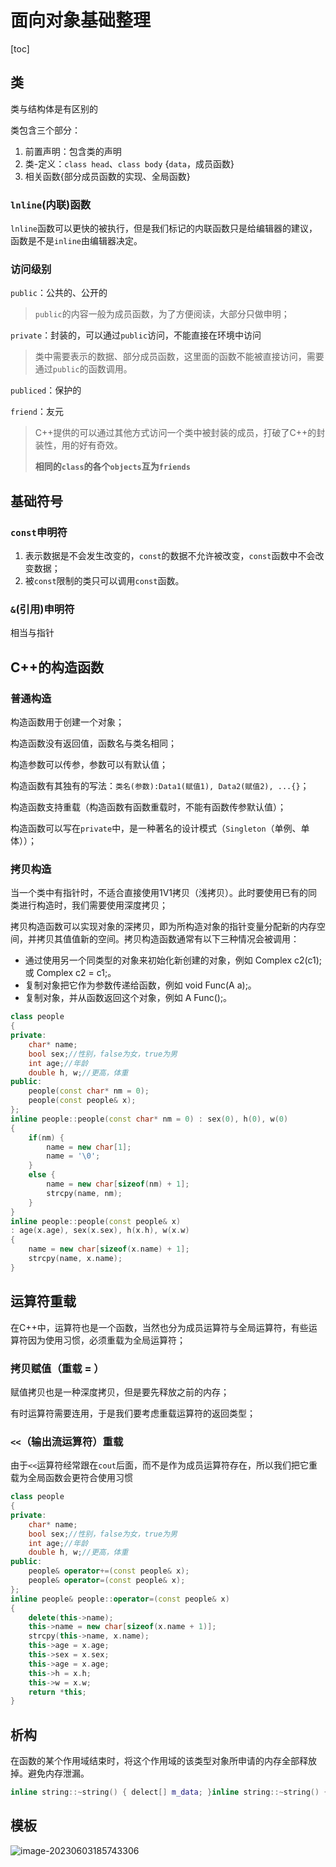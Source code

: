 # 面向对象基础整理

[toc]


## 类

类与结构体是有区别的

类包含三个部分：

1.   前置声明：包含类的声明
2.   类-定义：`class head`、`class body` {`data`，成员函数}
3.   相关函数{部分成员函数的实现、全局函数}

### `lnline`(内联)函数

`lnline`函数可以更快的被执行，但是我们标记的内联函数只是给编辑器的建议，函数是不是`inline`由编辑器决定。

### 访问级别

`public`：公共的、公开的

>   `public`的内容一般为成员函数，为了方便阅读，大部分只做申明；

`private`：封装的，可以通过`public`访问，不能直接在环境中访问

>   类中需要表示的数据、部分成员函数，这里面的函数不能被直接访问，需要通过`public`的函数调用。

`publiced`：保护的

>   

`friend`：友元

>   C++提供的可以通过其他方式访问一个类中被封装的成员，打破了C++的封装性，用的好有奇效。
>
>   **相同的`class`的各个`objects`互为`friends`**



## 基础符号

### `const`申明符

1.   表示数据是不会发生改变的，`const`的数据不允许被改变，`const`函数中不会改变数据；
2.   被`const`限制的类只可以调用`const`函数。

### `&`(引用)申明符

相当与指针

## C++的构造函数

### 普通构造

构造函数用于创建一个对象；

构造函数没有返回值，函数名与类名相同；

构造参数可以传参，参数可以有默认值；

构造函数有其独有的写法：`类名(参数):Data1(赋值1), Data2(赋值2), ...{}`；

构造函数支持重载（构造函数有函数重载时，不能有函数传参默认值）；

构造函数可以写在`private`中，是一种著名的设计模式（`Singleton`（单例、单体））；

### 拷贝构造

当一个类中有指针时，不适合直接使用1V1拷贝（浅拷贝）。此时要使用已有的同类进行构造时，我们需要使用深度拷贝；

拷贝构造函数可以实现对象的深拷贝，即为所构造对象的指针变量分配新的内存空间，并拷贝其值值新的空间。拷贝构造函数通常有以下三种情况会被调用：

-   通过使用另一个同类型的对象来初始化新创建的对象，例如 Complex c2(c1); 或 Complex c2 = c1;。
-   复制对象把它作为参数传递给函数，例如 void Func(A a);。
-   复制对象，并从函数返回这个对象，例如 A Func();。

```c++
class people
{
private:
    char* name;
    bool sex;//性别，false为女，true为男
    int age;//年龄
    double h, w;//更高，体重
public:
    people(const char* nm = 0);
    people(const people& x);
};
inline people::people(const char* nm = 0) : sex(0), h(0), w(0)  
{
    if(nm) {
        name = new char[1];
        name = '\0';
    }
    else {
        name = new char[sizeof(nm) + 1];
        strcpy(name, nm);
    }
}
inline people::people(const people& x)
: age(x.age), sex(x.sex), h(x.h), w(x.w)
{
    name = new char[sizeof(x.name) + 1];
    strcpy(name, x.name);
}
```

## 运算符重载

在C++中，运算符也是一个函数，当然也分为成员运算符与全局运算符，有些运算符因为使用习惯，必须重载为全局运算符；

### 拷贝赋值（重载 = ）

赋值拷贝也是一种深度拷贝，但是要先释放之前的内存；

有时运算符需要连用，于是我们要考虑重载运算符的返回类型；

### `<<`（输出流运算符）重载

由于`<<`运算符经常跟在`cout`后面，而不是作为成员运算符存在，所以我们把它重载为全局函数会更符合使用习惯

```c++
class people
{
private:
    char* name;
    bool sex;//性别，false为女，true为男
    int age;//年龄
    double h, w;//更高，体重
public:
    people& operator+=(const people& x);
    people& operator=(const people& x);
};
inline people& people::operator=(const people& x)
{
    delete(this->name);
    this->name = new char[sizeof(x.name + 1)];
    strcpy(this->name, x.name);
    this->age = x.age;
    this->sex = x.sex;
    this->age = x.age;
    this->h = x.h;
    this->w = x.w;
    return *this;
}
```

## 析构

在函数的某个作用域结束时，将这个作用域的该类型对象所申请的内存全部释放掉。避免内存泄漏。 

```c++
inline string::~string() { delect[] m_data; }inline string::~string() { delect[] m_data; }
```







## 模板

![image-20230603185743306](https://www.shichenxin.top/wp-content/uploads/2023/06/image-20230603185743306.png)
